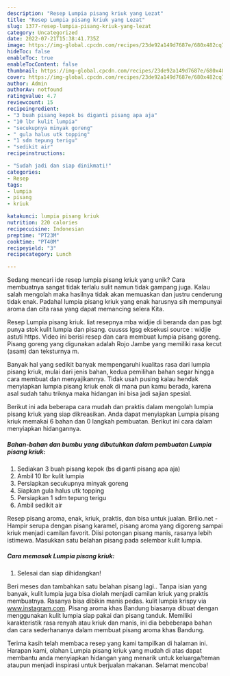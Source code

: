 ```yaml
---
description: "Resep Lumpia pisang kriuk yang Lezat"
title: "Resep Lumpia pisang kriuk yang Lezat"
slug: 1377-resep-lumpia-pisang-kriuk-yang-lezat
category: Uncategorized
date: 2022-07-21T15:38:41.735Z
image: https://img-global.cpcdn.com/recipes/23de92a149d7687e/680x482cq70/lumpia-pisang-kriuk-foto-resep-utama.jpg
hideToc: false
enableToc: true
enableTocContent: false
thumbnail: https://img-global.cpcdn.com/recipes/23de92a149d7687e/680x482cq70/lumpia-pisang-kriuk-foto-resep-utama.jpg
cover: https://img-global.cpcdn.com/recipes/23de92a149d7687e/680x482cq70/lumpia-pisang-kriuk-foto-resep-utama.jpg
author: Admin
authorAv: notfound
ratingvalue: 4.7
reviewcount: 15
recipeingredient:
- "3 buah pisang kepok bs diganti pisang apa aja"
- "10 lbr kulit lumpia"
- "secukupnya minyak goreng"
- " gula halus utk topping"
- "1 sdm tepung terigu"
- "sedikit air"
recipeinstructions:

- "Sudah jadi dan siap dinikmati!"
categories:
- Resep
tags:
- lumpia
- pisang
- kriuk

katakunci: lumpia pisang kriuk 
nutrition: 220 calories
recipecuisine: Indonesian
preptime: "PT23M"
cooktime: "PT40M"
recipeyield: "3"
recipecategory: Lunch

---
```





Sedang mencari ide resep lumpia pisang kriuk yang unik? Cara membuatnya sangat tidak terlalu sulit namun tidak gampang juga. Kalau salah mengolah maka hasilnya tidak akan memuaskan dan justru cenderung tidak enak. Padahal lumpia pisang kriuk yang enak harusnya sih mempunyai aroma dan cita rasa yang dapat memancing selera Kita.





Resep Lumpia pisang kriuk. liat resepnya mba widjie di beranda dan pas bgt punya stok kulit lumpia dan pisang. cuusss lgsg eksekusi source : widjie astuti https. Video ini berisi resep dan cara membuat lumpia pisang goreng. Pisang goreng yang digunakan adalah Rojo Jambe yang memiliki rasa kecut (asam) dan teksturnya m.

Banyak hal yang sedikit banyak mempengaruhi kualitas rasa dari lumpia pisang kriuk, mulai dari jenis bahan, kedua pemilihan bahan segar hingga cara membuat dan menyajikannya. Tidak usah pusing kalau hendak menyiapkan lumpia pisang kriuk enak di mana pun kamu berada, karena asal sudah tahu triknya maka hidangan ini bisa jadi sajian spesial.






Berikut ini ada beberapa cara mudah dan praktis dalam mengolah lumpia pisang kriuk yang siap dikreasikan. Anda dapat menyiapkan Lumpia pisang kriuk memakai 6 bahan dan 0 langkah pembuatan. Berikut ini cara dalam menyiapkan hidangannya.

<!--inarticleads1-->

##### Bahan-bahan dan bumbu yang dibutuhkan dalam pembuatan Lumpia pisang kriuk:

1. Sediakan 3 buah pisang kepok (bs diganti pisang apa aja)
1. Ambil 10 lbr kulit lumpia
1. Persiapkan secukupnya minyak goreng
1. Siapkan  gula halus utk topping
1. Persiapkan 1 sdm tepung terigu
1. Ambil sedikit air


Resep pisang aroma, enak, kriuk, praktis, dan bisa untuk jualan. Brilio.net - Hampir serupa dengan pisang karamel, pisang aroma yang digoreng sampai kriuk menjadi camilan favorit. Diisi potongan pisang manis, rasanya lebih istimewa. Masukkan satu belahan pisang pada selembar kulit lumpia. 

<!--inarticleads2-->

##### Cara memasak Lumpia pisang kriuk:


1. Selesai dan siap dihidangkan!

Beri meses dan tambahkan satu belahan pisang lagi.. Tanpa isian yang banyak, kulit lumpia juga bisa diolah menjadi camilan kriuk yang praktis membuatnya. Rasanya bisa dibikin manis pedas. kulit lumpia krispy via www.instagram.com. Pisang aroma khas Bandung biasanya dibuat dengan menggunakan kulit lumpia siap pakai dan pisang tanduk. Memiliki karakteristik rasa renyah atau kriuk dan manis, ini dia bebeberapa bahan dan cara sederhananya dalam membuat pisang aroma khas Bandung. 

Terima kasih telah membaca resep yang kami tampilkan di halaman ini. Harapan kami, olahan Lumpia pisang kriuk yang mudah di atas dapat membantu anda menyiapkan hidangan yang menarik untuk keluarga/teman ataupun menjadi inspirasi untuk berjualan makanan. Selamat mencoba!
